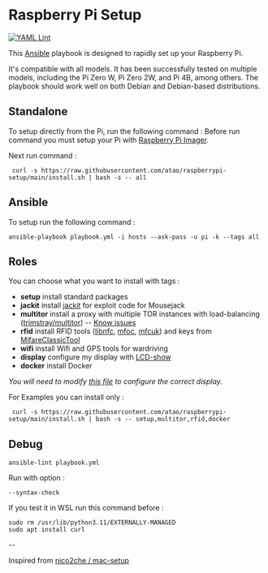 # Raspberry Pi Setup

[![YAML Lint](https://github.com/atao/raspberrypi-setup/actions/workflows/main.yml/badge.svg)](https://github.com/atao/raspberrypi-setup/actions/workflows/main.yml)

This [Ansible](https://www.ansible.com/) playbook is designed to rapidly set up your Raspberry Pi.

It's compatible with all models. It has been successfully tested on multiple models, including the Pi Zero W, Pi Zero 2W, and Pi 4B, among others. The playbook should work well on both Debian and Debian-based distributions.

## Standalone

To setup directly from the Pi, run the following command :
Before run command you must setup your Pi with [Raspberry Pi Imager](https://www.raspberrypi.org/software/).

Next run command :

```
 curl -s https://raw.githubusercontent.com/atao/raspberrypi-setup/main/install.sh | bash -s -- all
```
## Ansible

To setup run the following command :

```
ansible-playbook playbook.yml -i hosts --ask-pass -u pi -k --tags all
```

## Roles

You can choose what you want to install with tags :

- **setup** install standard packages
- **jackit** install [jackit](https://github.com/insecurityofthings/jackit) for exploit code for Mousejack
- **multitor** install a proxy with multiple TOR instances with load-balancing ([trimstray/multitor](https://github.com/trimstray/multitor)) -- [Know issues](https://github.com/atao/raspberrypi-setup/blob/main/roles/multitor/README.md)
- **rfid** install RFID tools ([libnfc](https://github.com/nfc-tools/libnfc), [mfoc](https://github.com/nfc-tools/mfoc), [mfcuk](https://github.com/nfc-tools/mfcuk)) and keys from [MifareClassicTool](https://github.com/ikarus23/MifareClassicTool/tree/master/Mifare%20Classic%20Tool/app/src/main/assets/key-files)
- **wifi** install Wifi and GPS tools for wardriving
- **display** configure my display with [LCD-show](https://github.com/goodtft/LCD-show)
- **docker** install Docker

_You will need to modify [this file](roles/display/tasks/main.yml) to configure the correct display._

For Examples you can install only :
```
 curl -s https://raw.githubusercontent.com/atao/raspberrypi-setup/main/install.sh | bash -s -- setup,multitor,rfid,docker
```

## Debug
```
ansible-lint playbook.yml
```
Run with option :
```
--syntax-check
```
If you test it in WSL run this command before :
```
sudo rm /usr/lib/python3.11/EXTERNALLY-MANAGED
sudo apt install curl
```
--

Inspired from [nico2che / mac-setup](https://github.com/nico2che/mac-setup)

